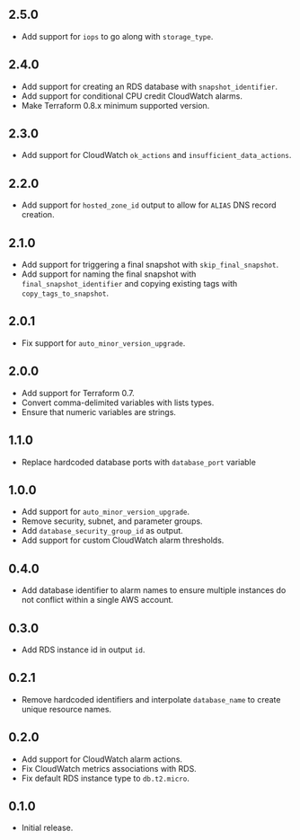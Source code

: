 ## 2.5.0

- Add support for `iops` to go along with `storage_type`.

## 2.4.0

- Add support for creating an RDS database with `snapshot_identifier`.
- Add support for conditional CPU credit CloudWatch alarms.
- Make Terraform 0.8.x minimum supported version.

## 2.3.0

- Add support for CloudWatch `ok_actions` and `insufficient_data_actions`.

## 2.2.0

- Add support for `hosted_zone_id` output to allow for `ALIAS` DNS record creation.

## 2.1.0

- Add support for triggering a final snapshot with `skip_final_snapshot`.
- Add support for naming the final snapshot with `final_snapshot_identifier` and copying existing tags with `copy_tags_to_snapshot`.

## 2.0.1

- Fix support for `auto_minor_version_upgrade`.

## 2.0.0

- Add support for Terraform 0.7.
- Convert comma-delimited variables with lists types.
- Ensure that numeric variables are strings.

## 1.1.0

- Replace hardcoded database ports with `database_port` variable

## 1.0.0

- Add support for `auto_minor_version_upgrade`.
- Remove security, subnet, and parameter groups.
- Add `database_security_group_id` as output.
- Add support for custom CloudWatch alarm thresholds.

## 0.4.0

- Add database identifier to alarm names to ensure multiple instances do not
  conflict within a single AWS account.

## 0.3.0

- Add RDS instance id in output `id`.

## 0.2.1

- Remove hardcoded identifiers and interpolate `database_name` to create unique
  resource names.

## 0.2.0

- Add support for CloudWatch alarm actions.
- Fix CloudWatch metrics associations with RDS.
- Fix default RDS instance type to `db.t2.micro`.

## 0.1.0

- Initial release.
